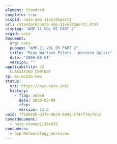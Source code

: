 ```yaml
---
element: Standard
complete: true
nispid: nato-amp-11vol05part2
url: /standard/nato-amp-11vol05part2.html
nisptag: "AMP-11 VOL 05 PART 2"
orgid: nato
document:
  org: nato
  pubnum: "AMP-11 VOL 05 PART 2"
  title: "Mine Warfare Pilots - Western Baltic"
  date: "2006-08-01"
  version: ""
applicability: >2
  CLASSIFIED CONTENT
rp: mc-mcmsb-nmw
status:
  uri: https://nso.nato.int/
  history: 
    - flag: added
      date: 2020-02-08
      rfcp: 
      version: 13.0
uuid: ffa8945b-d376-4650-8841-3747f7a17862
coverdocument:
  - nato-stanag1116ed10
consumers:
  - bsp-Meteorology_Services
---
```

